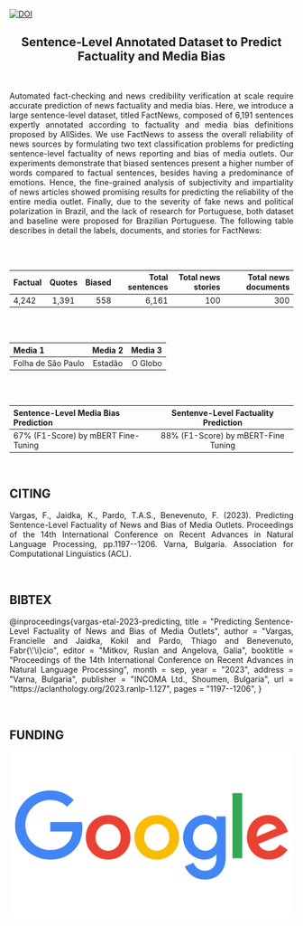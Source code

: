 [![DOI](https://zenodo.org/badge/19657817.svg)](https://zenodo.org/badge/latestdoi/19657817)

<h2 align="center"> Sentence-Level Annotated Dataset to Predict Factuality and Media Bias </h2>  

</br>
<p align="justify">Automated fact-checking and news credibility verification at scale require accurate prediction of news factuality and media bias. Here, we introduce a large sentence-level dataset, titled FactNews, composed of 6,191 sentences expertly annotated according to factuality and media bias definitions proposed by AllSides. We use FactNews to assess the overall reliability of news sources by formulating two text classification problems for predicting sentence-level factuality of news reporting and bias of media outlets. Our experiments demonstrate that biased sentences present a higher number of words compared to factual sentences, besides having a predominance of emotions. Hence, the fine-grained analysis of subjectivity and impartiality of news articles showed promising results for predicting the reliability of the entire media outlet. Finally, due to the severity of fake news and political polarization in Brazil, and the lack of research for Portuguese, both dataset and baseline were proposed for Brazilian Portuguese. The following table describes in detail the labels, documents, and stories for FactNews: </p>
</br>

</br>
<div align="center">

| Factual| Quotes | Biased | Total sentences | Total news stories | Total news documents |
| :---   | :---:  |   ---: |            ---: |               ---: |                  ---: |
| 4,242  | 1,391  | 558    | 6,161           | 100                | 300                   |

</div>
</br>

</br>
<div align="center">

| Media 1        | Media 2  | Media 3 | 
| :---           | :---:    |   ---: |  
| Folha de São Paulo   | Estadão  | O Globo    | 
</div>
</br>

</br>
<div align="center">

| Sentence-Level Media Bias Prediction   | Sentenve-Level Factuality Prediction  |
| :---                                   | :---:    |   
| 67% (F1-Score) by mBERT Fine-Tuning    | 88% (F1-Score) by mBERT-Fine Tuning  | 
</div>
</br>


<h2 align="left"> CITING </h2>
<p align="justify">
Vargas, F., Jaidka, K., Pardo, T.A.S., Benevenuto, F. (2023). Predicting Sentence-Level Factuality of News and Bias of Media Outlets. Proceedings of the 14th International Conference on Recent Advances in Natural Language Processing, pp.1197--1206. Varna, Bulgaria. Association for Computational Linguistics (ACL). 
</p>

<br>

<h2 align="left"> BIBTEX </h2>
<p align="justify">
@inproceedings{vargas-etal-2023-predicting,
    title = "Predicting Sentence-Level Factuality of News and Bias of Media Outlets",
    author = "Vargas, Francielle  and
      Jaidka, Kokil  and
      Pardo, Thiago  and
      Benevenuto, Fabr{\'\i}cio",
    editor = "Mitkov, Ruslan  and
      Angelova, Galia",
    booktitle = "Proceedings of the 14th International Conference on Recent Advances in Natural Language Processing",
    month = sep,
    year = "2023",
    address = "Varna, Bulgaria",
    publisher = "INCOMA Ltd., Shoumen, Bulgaria",
    url = "https://aclanthology.org/2023.ranlp-1.127",
    pages = "1197--1206",
    }
 </p> 
<br>


<h2 align="left"> FUNDING </h2>

![SSC-logo-300x171](https://github.com/franciellevargas/franciellevargas.github.io/blob/38268e9e159641a4361a00fe165e6d5d4d76a2d0/img/google-logo.png)


</br>



